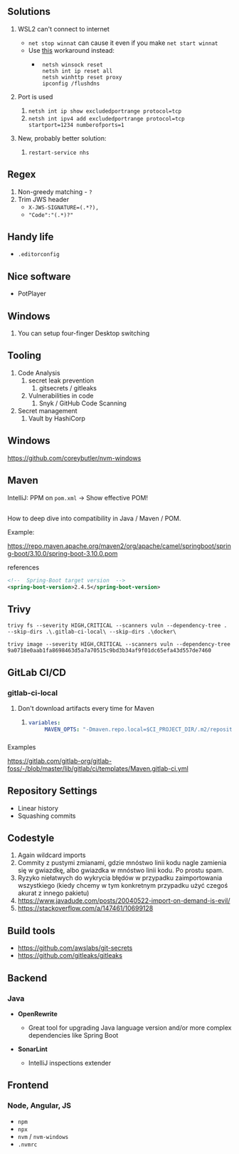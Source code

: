 ## Solutions

1. WSL2 can't connect to internet
    - `net stop winnat` can cause it even if you make `net start winnat`
    - Use [this](https://github.com/microsoft/WSL/issues/3438#issuecomment-410518578) workaround instead:
        - ```
           netsh winsock reset
           netsh int ip reset all
           netsh winhttp reset proxy
           ipconfig /flushdns
          ```

2. Port is used
    1. `netsh int ip show excludedportrange protocol=tcp`
    2. `netsh int ipv4 add excludedportrange protocol=tcp startport=1234 numberofports=1`

3. New, probably better solution:
    1. `restart-service nhs`

## Regex

1. Non-greedy matching - `?`
2. Trim JWS header
    - `X-JWS-SIGNATURE=(.*?),`
    - `"Code":"(.*)?"`

## Handy life

- `.editorconfig`

## Nice software

- PotPlayer

## Windows

1. You can setup four-finger Desktop switching

## Tooling

1. Code Analysis
    1. secret leak prevention
        1. gitsecrets / gitleaks
    2. Vulnerabilities in code
        1. Snyk / GitHub Code Scanning
2. Secret management
    1. Vault by HashiCorp

## Windows

https://github.com/coreybutler/nvm-windows

## Maven

IntelliJ: PPM on `pom.xml` -> Show effective POM!

##

How to deep dive into compatibility in Java / Maven / POM.

Example:

https://repo.maven.apache.org/maven2/org/apache/camel/springboot/spring-boot/3.10.0/spring-boot-3.10.0.pom

references

```xml
<!--  Spring-Boot target version  -->
<spring-boot-version>2.4.5</spring-boot-version>
```

## Trivy

```shell
trivy fs --severity HIGH,CRITICAL --scanners vuln --dependency-tree . --skip-dirs .\.gitlab-ci-local\ --skip-dirs .\docker\
```

```shell
trivy image --severity HIGH,CRITICAL --scanners vuln --dependency-tree 9a0718e0aab1fa8698463d5a7a70515c9bd3b34af9f01dc65efa43d557de7460
```

## GitLab CI/CD

### gitlab-ci-local

1. Don't download artifacts every time for Maven
    1. ```yaml
       variables:
            MAVEN_OPTS: "-Dmaven.repo.local=$CI_PROJECT_DIR/.m2/repository"
       ```

###

Examples

https://gitlab.com/gitlab-org/gitlab-foss/-/blob/master/lib/gitlab/ci/templates/Maven.gitlab-ci.yml

## Repository Settings

- Linear history
- Squashing commits

## Codestyle

1. Again wildcard imports
2. Commity z pustymi zmianami, gdzie mnóstwo linii kodu nagle zamienia się w gwiazdkę, albo gwiazdka w mnóstwo linii
   kodu. Po prostu spam.
3. Ryzyko niełatwych do wykrycia błędów w przypadku zaimportowania wszystkiego (kiedy chcemy w tym konkretnym przypadku
   użyć czegoś akurat z innego pakietu)
4. https://www.javadude.com/posts/20040522-import-on-demand-is-evil/
5. https://stackoverflow.com/a/147461/10699128

## Build tools

- https://github.com/awslabs/git-secrets
- https://github.com/gitleaks/gitleaks

## Backend

### Java

- **OpenRewrite**
    - Great tool for upgrading Java language version and/or more complex dependencies like Spring Boot

- **SonarLint**
    - IntelliJ inspections extender

## Frontend

### Node, Angular, JS

- `npm`
- `npx`
- `nvm` / `nvm-windows`
- `.nvmrc`
